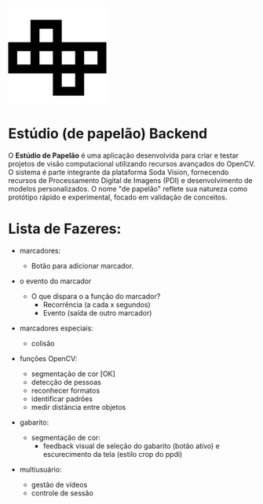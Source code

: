 <img src="./readme/cardboard-unfolded.svg" alt="Estúdio de Papelão" style="width: 200px" />

# Estúdio (de papelão) Backend

O **Estúdio de Papelão** é uma aplicação desenvolvida para criar e testar projetos de visão computacional utilizando recursos avançados do OpenCV. O sistema é parte integrante da plataforma Soda Vision, fornecendo recursos de Processamento Digital de Imagens (PDI) e desenvolvimento de modelos personalizados. O nome "de papelão" reflete sua natureza como protótipo rápido e experimental, focado em validação de conceitos.

# Lista de Fazeres:

- marcadores:

  - Botão para adicionar marcador.

- o evento do marcador

  - O que dispara o a função do marcador?
    - Recorrência (a cada x segundos)
    - Evento (saída de outro marcador)

- marcadores especiais:

  - colisão

- funções OpenCV:

  - segmentação de cor [OK]
  - detecção de pessoas
  - reconhecer formatos
  - identificar padrões
  - medir distância entre objetos

- gabarito:

  - segmentação de cor:
    - feedback visual de seleção do gabarito (botão ativo) e escurecimento da tela (estilo crop do ppdi)

- multiusuário:
  - gestão de vídeos
  - controle de sessão
